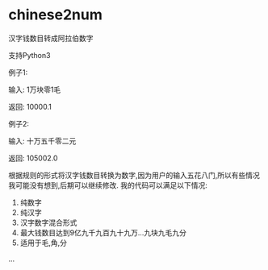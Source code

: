 # chinese2num
汉字钱数目转成阿拉伯数字

支持Python3

例子1:

输入: 1万块零1毛

返回: 10000.1

例子2:

输入: 十万五千零二元

返回: 105002.0

根据规则的形式将汉字钱数目转换为数字,因为用户的输入五花八门,所以有些情况我可能没有想到,后期可以继续修改.
我的代码可以满足以下情况:
1. 纯数字
2. 纯汉字
3. 汉字数字混合形式
4. 最大钱数目达到9亿九千九百九十九万...九块九毛九分
5. 适用于毛,角,分

...
